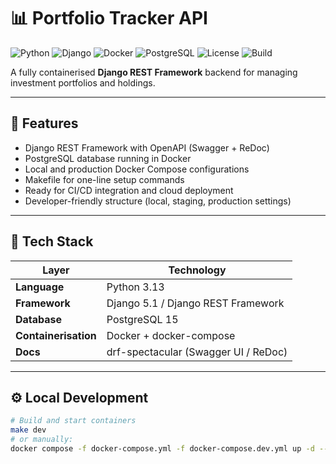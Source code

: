 # 📊 Portfolio Tracker API

![Python](https://img.shields.io/badge/Python-3.13-blue?logo=python)
![Django](https://img.shields.io/badge/Django-5.1-green?logo=django)
![Docker](https://img.shields.io/badge/Docker-Compose-blue?logo=docker)
![PostgreSQL](https://img.shields.io/badge/PostgreSQL-15-blue?logo=postgresql)
![License](https://img.shields.io/badge/License-MIT-yellow.svg)
![Build](https://img.shields.io/badge/Status-Active-success)

A fully containerised **Django REST Framework** backend for managing investment portfolios and holdings.  

---

## 🚀 Features

- Django REST Framework with OpenAPI (Swagger + ReDoc)
- PostgreSQL database running in Docker
- Local and production Docker Compose configurations
- Makefile for one-line setup commands
- Ready for CI/CD integration and cloud deployment
- Developer-friendly structure (local, staging, production settings)

---

## 🧱 Tech Stack

| Layer | Technology |
|-------|-------------|
| **Language** | Python 3.13 |
| **Framework** | Django 5.1 / Django REST Framework |
| **Database** | PostgreSQL 15 |
| **Containerisation** | Docker + docker-compose |
| **Docs** | drf-spectacular (Swagger UI / ReDoc) |

---

## ⚙️ Local Development

```bash
# Build and start containers
make dev
# or manually:
docker compose -f docker-compose.yml -f docker-compose.dev.yml up -d --build
